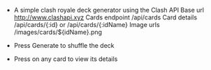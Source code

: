 - A simple clash royale deck generator using the 
  Clash API
  Base url http://www.clashapi.xyz
  Cards endpoint /api/cards
  Card details /api/cards/{:id} or /api/cards/{:idName}
  Image urls /images/cards/${idName}.png
 
 - Press Generate to shuffle the deck
 - Press on any card to view its details
